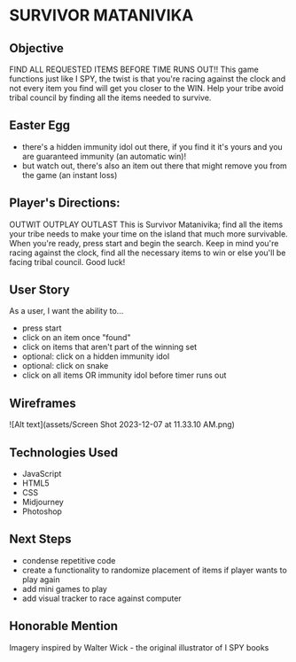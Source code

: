 # SURVIVOR MATANIVIKA

## Objective
FIND ALL REQUESTED ITEMS BEFORE TIME RUNS OUT!!
This game functions just like I SPY, the twist is that you're racing against the clock and not every item you find will get you closer to the WIN. Help your tribe avoid tribal council by finding all the items needed to survive.

## Easter Egg
- there's a hidden immunity idol out there, if you find it it's yours and you are guaranteed immunity (an automatic win)!
- but watch out, there's also an item out there that might remove you from the game (an instant loss)

## Player's Directions: 
OUTWIT OUTPLAY OUTLAST
This is Survivor Matanivika; find all the items your tribe needs to make your time on the island that much more survivable. When you're ready, press start and begin the search. Keep in mind you're racing against the clock, find all the necessary items to win or else you'll be facing tribal council. Good luck!

## User Story
As a user, I want the ability to...
- press start
- click on an item once "found"
- click on items that aren't part of the winning set
- optional: click on a hidden immunity idol
- optional: click on snake
- click on all items OR immunity idol before timer runs out

## Wireframes
![Alt text](assets/Screen Shot 2023-12-07 at 11.33.10 AM.png)

## Technologies Used
- JavaScript
- HTML5
- CSS
- Midjourney
- Photoshop

## Next Steps
- condense repetitive code
- create a functionality to randomize placement of items if player wants to play again
- add mini games to play
- add visual tracker to race against computer

## Honorable Mention
Imagery inspired by Walter Wick - the original illustrator of I SPY books

